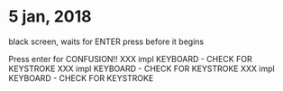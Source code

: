 # 5 jan, 2018

black screen, waits for ENTER press before it begins


Press enter for CONFUSION!!
XXX impl KEYBOARD - CHECK FOR KEYSTROKE
XXX impl KEYBOARD - CHECK FOR KEYSTROKE
XXX impl KEYBOARD - CHECK FOR KEYSTROKE
